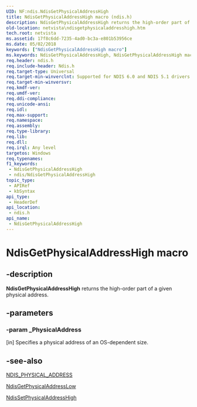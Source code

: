 ```yaml
---
UID: NF:ndis.NdisGetPhysicalAddressHigh
title: NdisGetPhysicalAddressHigh macro (ndis.h)
description: NdisGetPhysicalAddressHigh returns the high-order part of a given physical address.
old-location: netvista\ndisgetphysicaladdresshigh.htm
tech.root: netvista
ms.assetid: 17f8c6dd-7235-4ad0-bc3a-e801b53956ce
ms.date: 05/02/2018
keywords: ["NdisGetPhysicalAddressHigh macro"]
ms.keywords: NdisGetPhysicalAddressHigh, NdisGetPhysicalAddressHigh macro [Network Drivers Starting with Windows Vista], miniport_memory_shared_ref_911e11c6-b90a-4805-83b9-0d75225917e0.xml, ndis/NdisGetPhysicalAddressHigh, netvista.ndisgetphysicaladdresshigh
req.header: ndis.h
req.include-header: Ndis.h
req.target-type: Universal
req.target-min-winverclnt: Supported for NDIS 6.0 and NDIS 5.1 drivers (see    NdisGetPhysicalAddressHigh   (NDIS 5.1)) in Windows Vista. Supported for NDIS 5.1 drivers (see    NdisGetPhysicalAddressHigh   (NDIS 5.1)) in Windows XP.
req.target-min-winversvr: 
req.kmdf-ver: 
req.umdf-ver: 
req.ddi-compliance: 
req.unicode-ansi: 
req.idl: 
req.max-support: 
req.namespace: 
req.assembly: 
req.type-library: 
req.lib: 
req.dll: 
req.irql: Any level
targetos: Windows
req.typenames: 
f1_keywords:
 - NdisGetPhysicalAddressHigh
 - ndis/NdisGetPhysicalAddressHigh
topic_type:
 - APIRef
 - kbSyntax
api_type:
 - HeaderDef
api_location:
 - ndis.h
api_name:
 - NdisGetPhysicalAddressHigh
---
```


# NdisGetPhysicalAddressHigh macro


## -description

<b>NdisGetPhysicalAddressHigh</b> returns the high-order part of a given physical address.

## -parameters

### -param _PhysicalAddress 

[in]
Specifies a physical address of an OS-dependent size.

## -see-also

<a href="https://docs.microsoft.com/previous-versions/windows/hardware/network/ff557129(v=vs.85)">NDIS_PHYSICAL_ADDRESS</a>



<a href="https://docs.microsoft.com/windows-hardware/drivers/ddi/ndis/nf-ndis-ndisgetphysicaladdresslow">NdisGetPhysicalAddressLow</a>



<a href="https://docs.microsoft.com/windows-hardware/drivers/ddi/ndis/nf-ndis-ndissetphysicaladdresshigh">NdisSetPhysicalAddressHigh</a>

